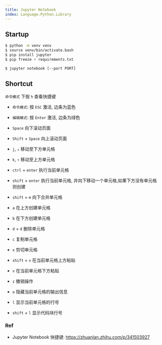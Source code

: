 ```yaml
---
title: Jupyter Notebook
index: Language.Python.Library
---
```



## Startup

``` bash
$ python -m venv venv
$ source venv/bin/activate.bash
$ pip install jupyter
$ pip freeze > requirements.txt

$ jupyter notebook [--port PORT]
```

## Shortcut

`命令模式` 下按 `h` 查看快捷键

- `命令模式`: 按 `ESC` 激活, 边条为蓝色
- `编辑模式`: 按 `Enter` 激活, 边条为绿色


- `Space` 向下滚动页面
- `Shift` + `Space` 向上滚动页面
- `j`, `↓` 移动至下方单元格
- `k`, `↑` 移动至上方单元格
- `ctrl` + `enter` 执行当前单元格
- `shift` + `enter` 执行当前单元格, 并向下移动一个单元格,如果下方没有单元格则创建
- `shift` + `m` 向下合并单元格
- `a` 在上方创建单元格
- `b` 在下方创建单元格
- `d` + `d` 删除单元格
- `c` 复制单元格
- `x` 剪切单元格
- `shift` + `v` 在当前单元格上方粘贴
- `v` 在当前单元格下方粘贴
- `z` 撤销操作
- `o` 隐藏当前单元格的输出信息
- `l` 显示当前单元格的行号

- `shift` + `l` 显示代码块行号



### Ref

- Jupyter Notebook 快捷键: <https://zhuanlan.zhihu.com/p/341503927>